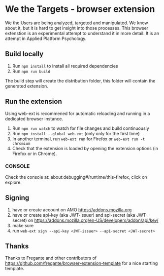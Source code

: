 # We the Targets - browser extension

We the Users are being analyzed, targeted and manipulated.
We know about it, but it is hard to get insight into those processes.
This browser extenstion is an experimental attempt to understand it in more detail.
It is an attempt in Applied Platform Psychology.

## Build locally

1. Run `npm install` to install all required dependencies
2. Run `npm run build`

The build step will create the distribution folder, this folder will contain the generated extension.


## Run the extension

Using web-ext is recommened for automatic reloading and running in a dedicated browser instance.

1. Run `npm run watch` to watch for file changes and build continuously
2. Run `npm install --global web-ext` (only only for the first time)
3. In another terminal, run `web-ext run` for Firefox or `web-ext run -t chromium`
4. Check that the extension is loaded by opening the extension options (in Firefox or in Chrome).

### CONSOLE

Check the console at: about:debugging#/runtime/this-firefox, click on explore.


## Signing

1. have or create account on AMO https://addons.mozilla.org
2. have or create api-key (aka JWT-issuer) and api-secret (aka JWT-secret) on https://addons.mozilla.org/en-US/developers/addon/api/key/
3. make sure
4. run `web-ext sign --api-key <JWT-issuer> --api-secret <JWT-secret>`


## Thanks

Thanks to Fregante and other contributors of https://github.com/fregante/browser-extension-template for a nice starting template.


